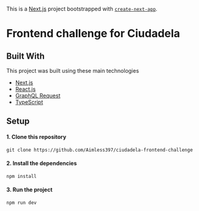 This is a [Next.js](https://nextjs.org/) project bootstrapped with [`create-next-app`](https://github.com/vercel/next.js/tree/canary/packages/create-next-app).

# Frontend challenge for Ciudadela

## Built With

This project was built using these main technologies

* [Next.js](https://nextjs.org/)
* [React.js](https://es.react.dev/)
* [GraphQL Request](https://www.npmjs.com/package/graphql-request)
* [TypeScript](https://www.typescriptlang.org/)

## Setup

#### 1. Clone this repository

```
git clone https://github.com/Aimless397/ciudadela-frontend-challenge
```

#### 2. Install the dependencies

```
npm install
```

#### 3. Run the project

```
npm run dev
```

